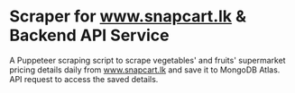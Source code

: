 # Scraper for www.snapcart.lk & Backend API Service

A Puppeteer scraping script to scrape vegetables' and fruits' supermarket pricing details daily from www.snapcart.lk and save it to MongoDB Atlas. API request to access the saved details.
